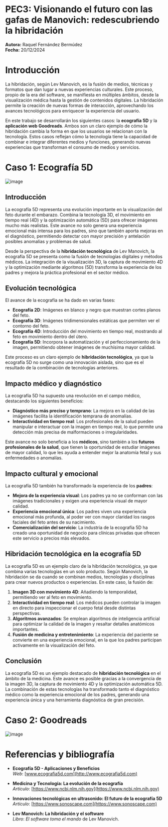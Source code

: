 # **PEC3: Visionando el futuro con las gafas de Manovich: redescubriendo la hibridación**

**Autora:** Raquel Fernández Bermúdez  
**Fecha:** 20/12/2024  

# **Introducción**

La hibridación, según Lev Manovich, es la fusión de medios, técnicas y formatos que dan lugar a nuevas experiencias culturales. Este proceso, propio de la era del software, se manifiesta en múltiples ámbitos, desde la visualización médica hasta la gestión de contenidos digitales. La hibridación permite la creación de nuevas formas de interacción, aprovechando los avances tecnológicos para enriquecer la experiencia del usuario.

En este trabajo se desarrollarán los siguientes casos: la **ecografía 5D** y la **aplicación web Goodreads**. Ambos son un claro ejemplo de cómo la hibridación cambia la forma en que los usuarios se relacionan con la tecnología. Estos casos reflejan cómo la tecnología tiene la capacidad de combinar e integrar diferentes medios y funciones, generando nuevas experiencias que transforman el consumo de medios y servicios.

# **Caso 1: Ecografía 5D**  

![image](https://ecolady.es/wp-content/uploads/2022/11/WhatsApp-Image-2022-11-04-at-10.45.41-PM.jpeg)  

## **Introducción**  

La ecografía 5D representa una evolución importante en la visualización del feto durante el embarazo. Combina la tecnología 3D, el movimiento en tiempo real (4D) y la optimización automática (5D) para ofrecer imágenes mucho más realistas. Este avance no solo genera una experiencia emocional más intensa para los padres, sino que también aporta mejoras en el diagnóstico, permitiendo detectar con mayor precisión y antelación posibles anomalías y problemas de salud.  

Desde la perspectiva de la **hibridación tecnológica** de Lev Manovich, la ecografía 5D se presenta como la fusión de tecnologías digitales y métodos médicos. La integración de la visualización 3D, la captura de movimiento 4D y la optimización mediante algoritmos (5D) transforma la experiencia de los padres y mejora la práctica profesional en el sector médico.  

## **Evolución tecnológica**  

El avance de la ecografía se ha dado en varias fases:  
- **Ecografía 2D**: Imágenes en blanco y negro que muestran cortes planos del feto.  
- **Ecografía 3D**: Imágenes tridimensionales estáticas que permiten ver el contorno del feto.  
- **Ecografía 4D**: Introducción del movimiento en tiempo real, mostrando al feto en movimiento dentro del útero.  
- **Ecografía 5D**: Incorpora la automatización y el perfeccionamiento de la imagen, permitiendo obtener imágenes de muchísima mayor calidad.  

Este proceso es un claro ejemplo de **hibridación tecnológica**, ya que la ecografía 5D no surge como una innovación aislada, sino que es el resultado de la combinación de tecnologías anteriores.

## **Impacto médico y diagnóstico**  

La ecografía 5D ha supuesto una revolución en el campo médico, destacando los siguientes beneficios:  
- **Diagnóstico más preciso y temprano**: La mejora en la calidad de las imágenes facilita la identificación temprana de anomalías.  
- **Interactividad en tiempo real**: Los profesionales de la salud pueden manipular e interactuar con la imagen en tiempo real, lo que permite una detección más precisa de malformaciones o irregularidades.  

Este avance no solo beneficia a los **médicos**, sino también a los **futuros profesionales de la salud**, que tienen la oportunidad de estudiar imágenes de mayor calidad, lo que les ayuda a entender mejor la anatomía fetal y sus enfermedades o anomalías.

## **Impacto cultural y emocional**  

La ecografía 5D también ha transformado la experiencia de los **padres**:  
- **Mejora de la experiencia visual**: Los padres ya no se conforman con las imágenes tradicionales y exigen una experiencia visual de mayor calidad.  
- **Experiencia emocional única**: Los padres viven una experiencia emocional más profunda, al poder ver con mayor claridad los rasgos faciales del feto antes de su nacimiento.  
- **Comercialización del servicio**: La industria de la ecografía 5D ha creado una oportunidad de negocio para clínicas privadas que ofrecen este servicio a precios más elevados.  

## **Hibridación tecnológica en la ecografía 5D**  

La ecografía 5D es un ejemplo claro de la hibridación tecnológica, ya que combina varias tecnologías en un solo producto. Según Manovich, la hibridación se da cuando se combinan medios, tecnologías y disciplinas para crear nuevos productos o experiencias. En este caso, la fusión de:  

1. **Imagen 3D con movimiento 4D**: Añadiendo la temporalidad, permitiendo ver al feto en movimiento.  
2. **Interactividad en tiempo real**: Los médicos pueden controlar la imagen en directo para inspeccionar el cuerpo fetal desde distintas perspectivas.  
3. **Algoritmos avanzados**: Se emplean algoritmos de inteligencia artificial para optimizar la calidad de la imagen y resaltar detalles anatómicos importantes.  
4. **Fusión de medicina y entretenimiento**: La experiencia del paciente se convierte en una experiencia emocional, en la que los padres participan activamente en la visualización del feto.  

## **Conclusión**  

La ecografía 5D es un ejemplo destacado de **hibridación tecnológica** en el ámbito de la medicina. Este avance es posible gracias a la convergencia de la imagen 3D, la captura de movimiento 4D y la optimización automática 5D. La combinación de estas tecnologías ha transformado tanto el diagnóstico médico como la experiencia emocional de los padres, generando una experiencia única y una herramienta diagnóstica de gran precisión.


# **Caso 2: Goodreads**  

![image](https://scribemedia.com/wp-content/uploads/2020/02/How-To-Set-Up-Your-Goodreads-Author-Profile.jpg)  


# **Referencias y bibliografía**  

- **Ecografía 5D - Aplicaciones y Beneficios**  
  *Web*: [www.ecografia5d.com](http://www.ecografia5d.com)  

- **Medicina y Tecnología: La evolución de la ecografía**  
  *Artículo*: [https://www.ncbi.nlm.nih.gov](https://www.ncbi.nlm.nih.gov)  

- **Innovaciones tecnológicas en ultrasonido: El futuro de la ecografía 5D**  
  *Artículo*: [https://www.sonoscape.com](https://www.sonoscape.com)  

- **Lev Manovich: La hibridación y el software**  
  *Libro*: *El software toma el mando* de Lev Manovich.  
